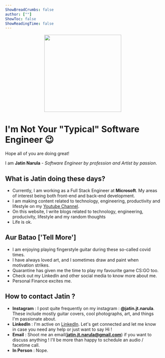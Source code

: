 ```yaml
---
ShowBreadCrumbs: false
author: [""]
ShowToc: false
ShowReadingTime: false
---
```

<p align="center">
  <img width="250" height="250" src="../images/profile2.png">
</p>

# I'm Not Your "Typical" Software Engineer :wink:

Hope all of you are doing great!

I am **Jatin Narula** - *Software Engineer by profession and Artist by passion*.

## What is Jatin doing these days? 
- Currently, I am working as a Full Stack Engineer at **Microsoft**. My areas of interest being both front-end and back-end development.
- I am making content related to technology, engineering, productivity and lifestyle on my [Youtube Channel](https://www.youtube.com/channel/UCTtfPJ8hM5gH1H1ptgTTr9w).
- On this website, I write blogs related to technology, engineering, producivity, lifestyle and my random thoughts
- Life is ok.

## Aur Batao ['Tell More']

- I am enjoying playing fingerstyle guitar during these so-called covid times. 
- I have always loved art, and I sometimes draw and paint when motivation strikes.
- Quarantine has given me the time to play my favourite game CS:GO too.
- Check out my LinkedIn and other social media to know more about me.
- Personal Finance excites me. 

## How to contact Jatin ? 

- **Instagram** : I post quite frequently on my instagram : **@jatin.jt.narula**. These include mostly guitar covers, cool photographs, art, and things I'm passionate about.
- **LinkedIn** : I'm active on [LinkedIn](https://www.linkedin.com/in/jatinnarula1996/). Let's get connected and let me know in case you need any help or just want to say Hi !
- **Email** : Shoot me an email(**jatin.jt.narula@gmail.com**) if you want to discuss anything ! I'll be more than happy to schedule an audio / facetime call.
- **In Person** : Nope.



